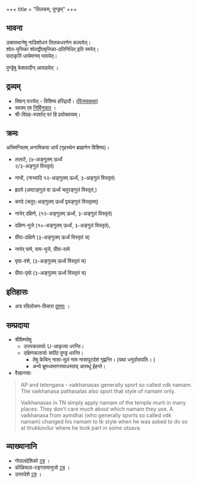 +++
title = "तिलकम्, पुण्ड्रम्"
+++

## भावना
उक्तस्थानेषु नाडिशोधनं तिलकधरणेन कल्पयेत्।  
श्वेत-मृत्तिका श्वेतद्वीपमृत्तिका-प्रतिनिधिर् इति स्मरेत्।  
पादाकृतिं धार्यमाणम् भावयेत्। 

पुण्ड्रेषु केशवादीन् आवाहयेत् ।  


## द्रव्यम्
- विषान् वारयेत् - विशिष्य हरिद्रादौ। ([विजयकथा](/kalpAntaram/vishvAsaH/kriyA-nishchayaH/angAni/dravyam/kunkumAdi/articles/shrIchUrNam-kunkumam-lead)) 
- स्वयम् एव [निर्मिनुयात्](/kalpAntaram/content/vishvAsaH/kriyA-nishchayaH/angAni/dravyam/kunkumAdi/articles/diy-shrIchUrNam/) । 
- श्री-विग्रह-स्पर्शात् परं हि प्रयोक्तव्यम्। 

## क्रमः
अभिमन्त्रितम् अनामिकया धार्यं (गृहस्थेन ब्राह्मणेन विशिष्य)। 

- ललाटे, (४-अङ्गुलम् ऊर्ध्वं  
२/३-अङ्गुलं विस्तृतं)
- नाभौ, (नाभ्यादि १२-अङ्गुलम् ऊर्ध्वं, ३-अङ्गुलं विस्तृतं)
- हृदये (अष्टाङ्गुलं वा ऊर्ध्वं चतुरङ्गुलं विस्तृतं,)
- कण्ठे (चतुर्-अङ्गुलम् ऊर्ध्वं  द्व्यङ्गुलं विस्तृतम्)

- नाभेर् दक्षिणे, (१२-अङ्गुलम् ऊर्ध्वं, ३-अङ्गुलं विस्तृतं) 
- दक्षिण-भुजे (१०-अङ्गुलम् ऊर्ध्वं, ३-अङ्गुलं विस्तृतं),  
- ग्रीवा-दक्षिणे (३-अङ्गुलम् ऊर्ध्वं विस्तृतं च)

- नाभेर् वामे, वाम-भुजे, ग्रीवा-वामे

- पृष्ठ-वंशे, (३-अङ्गुलम् ऊर्ध्वं विस्तृतं च)
- ग्रीवा-पृष्ठे (३-अङ्गुलम् ऊर्ध्वं विस्तृतं च)




## इतिहासः
- अत्र रविलोचन-विचारा [दृश्याः](../puNDre_ravilochanaH) । 

## सम्प्रदाया
- श्रीवैष्णवेषु 
  - उत्तरकलार्याः U-आकृत्या धरन्ति।
  - दक्षिणकलार्याः सपीठं पुण्ड्रं धरन्ति। 
    - तेषु केचिन् नासा-मूलं नाम नासापुटदेशं गृह्णन्ति। (यथा धनुर्दासयतिः। )
    - अन्ये भ्रूमध्यभागस्याधस्ताद् आरब्धुं ईहन्ते। 
- वैखानसाः

> AP and telengana - vaikhanasas generally sport so called vdk namam. The vaikhanasa pathasalas also sport that style of namam only.
> 
> Vaikhanasas in TN simply apply namam of the temple murti in many places. They don't care much about which namam they use. A vaikhanasa from ayindhai (who generally sports so called vdk namam) changed his namam to tk style when he was asked to do so at tirukkovilur where he took part in some utsava.


## व्याख्यानानि
- गोपालदेशिको [ऽत्र](/rAmAnujIyam/kriyA/venkaTa-nAtha-shAkhA/gopAla-deshikaH/Ahnikam_AhnikArtha-prakAshikA/02_abhigamanam/14_puNDradhAraNam) । 
- कॊळियाल-रङ्गरामानुजो [ऽत्र](/rAmAnujIyam/kriyA/venkaTa-nAtha-shAkhA/koLHiyAla-ranga-rAmAnujaH/laghvAhnikam/03_puNDradhAraNakramaH.md) । 
- उत्तरदेशे [ऽत्र](https://www.youtube.com/watch?v=hGBT0vfz7Eo) ।  